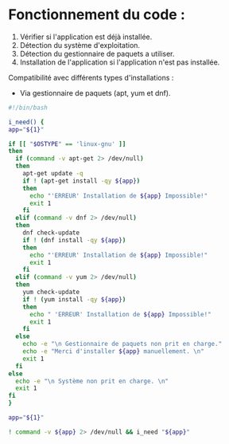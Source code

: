 # Fonctionnement du code :

1. Vérifier si l'application est déjà installée.
2. Détection du système d'exploitation.
3. Détection du gestionnaire de paquets a utiliser.
4. Installation de l'application si l'application n'est pas installée.

Compatibilité avec différents types d'installations :
* Via gestionnaire de paquets (apt, yum et dnf).

```bash
#!/bin/bash

i_need() {
app="${1}"

if [[ "$OSTYPE" == 'linux-gnu' ]]
then
  if (command -v apt-get 2> /dev/null)
  then
    apt-get update -q
    if ! (apt-get install -qy ${app})
    then
      echo "'ERREUR' Installation de ${app} Impossible!"
      exit 1
    fi
  elif (command -v dnf 2> /dev/null)
  then
    dnf check-update
    if ! (dnf install -qy ${app})
    then
      echo "'ERREUR' Installation de ${app} Impossible!"
      exit 1
    fi
  elif (command -v yum 2> /dev/null)
  then
    yum check-update
    if ! (yum install -qy ${app})
    then
      echo " 'ERREUR' Installation de ${app} Impossible!"
      exit 1
    fi
  else
    echo -e "\n Gestionnaire de paquets non prit en charge."
    echo -e "Merci d'installer ${app} manuellement. \n"
    exit 1
  fi
else
  echo -e "\n Système non prit en charge. \n"
  exit 1
fi
}

app="${1}"

! command -v ${app} 2> /dev/null && i_need "${app}"
```
